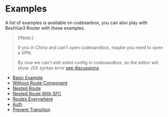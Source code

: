 # Examples

A list of examples is available on codesanbox, you can also play with BestVue3 Router with these examples.

> [!Note:]
>
> If you in China and can't open codesandbox, maybe you need to open a VPN.
>
> By now we can't edit eslint config in codesandbox, so the editor will show JSX syntax error
> [see discussions](https://github.com/codesandbox/codesandbox-client/discussions/5260)

-   [Basic Example](https://codesandbox.io/s/bv3-router-example-basic-yxgtz)
-   [Without Route Component](https://codesandbox.io/s/bv3-router-example-without-route-eti7b)
-   [Nested Route](https://codesandbox.io/s/bv3-router-example-nested-route-mqyum?file=/src/main.js)
-   [Nested Route With SFC](https://codesandbox.io/s/bv3-router-example-sfc-nest-luw1o?file=/src/main.js)
-   [Routes Everywhere](https://codesandbox.io/s/bv3-router-example-routes-everywhere-yy5mo?file=/src/main.js)
-   [Auth](https://codesandbox.io/s/bv3-router-exampe-auth-6cyf2?file=/src/main.js)
-   [Prevent Transition](https://codesandbox.io/s/bv3-router-example-prevent-transition-hodjt?file=/src/main.js)
